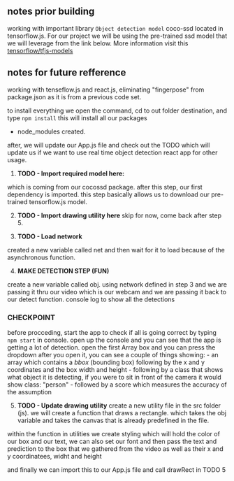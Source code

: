 ## notes prior building

working with important library `Object detection model` coco-ssd located in tensorflow.js. For our project we will be using the pre-trained
ssd model that we will leverage from the link below.
More information visit this [tensorflow/tfjs-models](https://github.com/tensorflow/tfjs-models#readme)

## notes for future refference 

working with tenseflow.js and react.js, eliminating "fingerpose" from package.json as it is from a previous code set.

to install everything we open the command, cd to out folder destination, and type `npm install` this will install all our packages

- node_modules created.

after, we will update our App.js file and check out the TODO which will update us if we want to use real time object detection react app for other usage.

1. **TODO - Import required model here:**

  which is coming from our cocossd package.
  after this step, our first dependency is imported.
  this step basically allows us to download our pre-trained tensorflow.js model.
  
2. **TODO - Import drawing utility here**
  skip for now, come back after step 5.

3. **TODO - Load network**

  created a new variable called net and then wait for it to load because of the asynchronous function.
  
4. **MAKE DETECTION STEP (FUN)**

  create a new variable called obj.
  using network defined in step 3 and we are passing it thru our video which is our webcam and we are passing it back to our detect function.
  console log to show all the detections
  
  ### CHECKPOINT

  before procceding, start the app to check if all is going correct by typing `npm start` in console.
  open up the console and you can see that the app is getting a lot of detection.
  open the first Array box and you can press the dropdown
  after you open it, you can see a couple of things showing:
    - an array which contains a *bbox* (bounding box) following by the x and y coordinates and the box width and height
    - following by a class that shows what object it is detecting, if you were to sit in front of the camera it would show class: "person"
    - followed by a score which measures the accuracy of the assumption
  
5. **TODO - Update drawing utility**
  create a new utility file in the src folder (js).
  we will create a function that draws a rectangle.
  which takes the obj variable and takes the canvas that is already predefined in the file.
  
  within the function in utilities we create styling which will hold the color of our box and our text, we can also set our font
  and then pass the text and prediction to the box that we gathered from the video as well as their x and y coordinatees, widht and height
  
  and finally we can import this to our App.js file 
  and call drawRect in TODO 5

